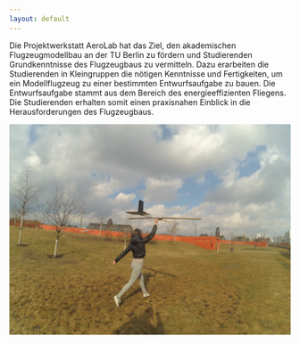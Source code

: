 ```yaml
---
layout: default
---
```


Die Projektwerkstatt AeroLab hat das Ziel, den akademischen Flugzeugmodellbau an der TU Berlin zu fördern und Studierenden Grundkenntnisse des Flugzeugbaus zu vermitteln. 
Dazu erarbeiten die Studierenden in Kleingruppen die nötigen Kenntnisse und Fertigkeiten, um ein Modellflugzeug zu einer bestimmten Entwurfsaufgabe zu bauen. Die Entwurfsaufgabe stammt aus dem Bereich des energieeffizienten Fliegens. 
Die Studierenden erhalten somit einen praxisnahen Einblick in die Herausforderungen des Flugzeugbaus.

![](https://raw.githubusercontent.com/ramonbeck/ramonbeck.github.io/master/assets/images/alina.jpg)
